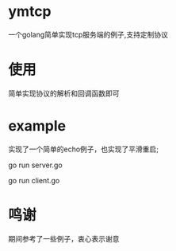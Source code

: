 # ymtcp

一个golang简单实现tcp服务端的例子,支持定制协议

# 使用

简单实现协议的解析和回调函数即可

# example 

实现了一个简单的echo例子，也实现了平滑重启;

go run server.go

go run client.go

# 鸣谢

期间参考了一些例子，衷心表示谢意
